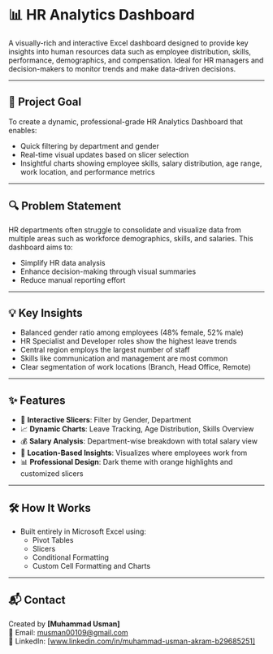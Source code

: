 # 📊 HR Analytics Dashboard

A visually-rich and interactive Excel dashboard designed to provide key insights into human resources data such as employee distribution, skills, performance, demographics, and compensation. Ideal for HR managers and decision-makers to monitor trends and make data-driven decisions.

---

## 📌 Project Goal

To create a dynamic, professional-grade HR Analytics Dashboard that enables:
- Quick filtering by department and gender
- Real-time visual updates based on slicer selection
- Insightful charts showing employee skills, salary distribution, age range, work location, and performance metrics

---

## 🔍 Problem Statement

HR departments often struggle to consolidate and visualize data from multiple areas such as workforce demographics, skills, and salaries. This dashboard aims to:
- Simplify HR data analysis
- Enhance decision-making through visual summaries
- Reduce manual reporting effort

---

## 💡 Key Insights

- Balanced gender ratio among employees (48% female, 52% male)
- HR Specialist and Developer roles show the highest leave trends
- Central region employs the largest number of staff
- Skills like communication and management are most common
- Clear segmentation of work locations (Branch, Head Office, Remote)

---

## ✨ Features

- 🎯 **Interactive Slicers**: Filter by Gender, Department
- 📈 **Dynamic Charts**: Leave Tracking, Age Distribution, Skills Overview
- 💰 **Salary Analysis**: Department-wise breakdown with total salary view
- 📍 **Location-Based Insights**: Visualizes where employees work from
- 📊 **Professional Design**: Dark theme with orange highlights and customized slicers

---

## 🛠 How It Works

- Built entirely in Microsoft Excel using:
  - Pivot Tables
  - Slicers
  - Conditional Formatting
  - Custom Cell Formatting and Charts

---

## 📬 Contact

Created by **[Muhammad Usman]**  
📧 Email: musman00109@gmail.com  
🔗 LinkedIn: [www.linkedin.com/in/muhammad-usman-akram-b29685251]  

